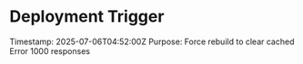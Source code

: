 # Deployment Trigger
Timestamp: 2025-07-06T04:52:00Z
Purpose: Force rebuild to clear cached Error 1000 responses